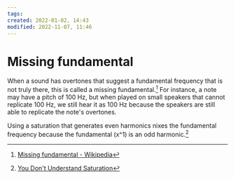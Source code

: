 ```yaml
---
tags:
created: 2022-01-02, 14:43
modified: 2022-11-07, 11:46
---
```


# Missing fundamental
When a sound has overtones that suggest a fundamental frequency that is not truly there, this is called a missing fundamental.[^1] For instance, a note may have a pitch of 100 Hz, but when played on small speakers that cannot replicate 100 Hz, we still hear it as 100 Hz because the speakers are still able to replicate the note's overtones.

Using a saturation that generates even harmonics nixes the fundamental frequency because the fundamental (x^1) is an odd harmonic.[^2]

[^1]: [Missing fundamental - Wikipedia](https://en.wikipedia.org/wiki/Missing_fundamental)
[^2]: [You Don't Understand Saturation](https://www.youtube.com/watch?v=YuojAtE8YCY)